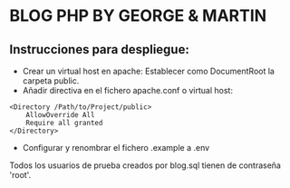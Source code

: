 # BLOG PHP BY GEORGE & MARTIN
## Instrucciones para despliegue:
- Crear un virtual host en apache: Establecer como DocumentRoot la carpeta public.
- Añadir directiva en el fichero apache.conf o virtual host: 
```
<Directory /Path/to/Project/public>
    AllowOverride All
    Require all granted
</Directory>
```
- Configurar y renombrar el fichero .example a .env

Todos los usuarios de prueba creados por blog.sql tienen de contraseña 'root'.